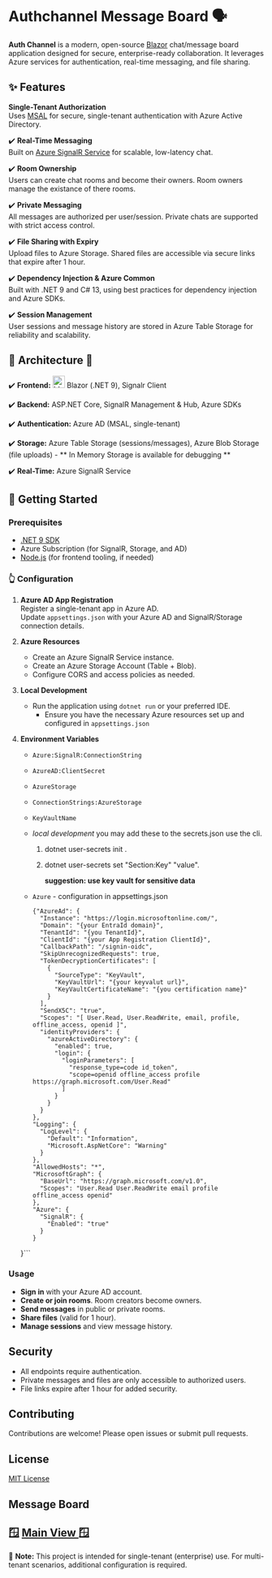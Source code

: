 # Authchannel Message Board 🗣️

**Auth Channel** is a modern, open-source  [Blazor](https://dotnet.microsoft.com/en-us/apps/aspnet/web-apps/blazor) chat/message board application designed for secure, enterprise-ready collaboration. It leverages Azure services for authentication, real-time messaging, and file sharing.

## ✨  Features

 **Single-Tenant Authorization**  
  Uses [MSAL](https://github.com/AzureAD/microsoft-authentication-library-for-dotnet) for secure, single-tenant authentication with Azure Active Directory.

✔️ **Real-Time Messaging**  
  Built on [Azure SignalR Service](https://docs.microsoft.com/en-us/azure/azure-signalr/signalr-overview) for scalable, low-latency chat.

✔️ **Room Ownership**  
  Users can create chat rooms and become their owners. Room owners manage the existance of there rooms.

✔️ **Private Messaging**  
  All messages are authorized per user/session. Private chats are supported with strict access control.

✔️ **File Sharing with Expiry**  
  Upload files to Azure Storage. Shared files are accessible via secure links that expire after 1 hour.

✔️ **Dependency Injection & Azure Common**  
  Built with .NET 9 and C# 13, using best practices for dependency injection and Azure SDKs.

✔️ **Session Management**  
  User sessions and message history are stored in Azure Table Storage for reliability and scalability.


## 🛞  Architecture 🛞

✔️  **Frontend:**  <img src="https://docs.blazorbootstrap.com/img/logo.svg" alt="blazor" width="24" height="24"> Blazor (.NET 9), Signalr Client

✔️  **Backend:** ASP.NET Core, SignalR Management & Hub, Azure SDKs

✔️  **Authentication:** Azure AD (MSAL, single-tenant)

✔️  **Storage:** Azure Table Storage (sessions/messages), Azure Blob Storage (file uploads) - ** In Memory Storage is available for debugging **

✔️  **Real-Time:** Azure SignalR Service


## 🔡 Getting Started

### Prerequisites

- [.NET 9 SDK](https://dotnet.microsoft.com/download)
- Azure Subscription (for SignalR, Storage, and AD)
- [Node.js](https://nodejs.org/) (for frontend tooling, if needed)

### 👆 Configuration

1. **Azure AD App Registration**  
   Register a single-tenant app in Azure AD.  
   Update `appsettings.json` with your Azure AD and SignalR/Storage connection details.

2. **Azure Resources**  
   - Create an Azure SignalR Service instance.
   - Create an Azure Storage Account (Table + Blob).
   - Configure CORS and access policies as needed.

3. **Local Development**  
   - Run the application using `dotnet run` or your preferred IDE.
	 - Ensure you have the necessary Azure resources set up and configured in `appsettings.json`

4. **Environment Variables**  
   - `Azure:SignalR:ConnectionString`
   - `AzureAD:ClientSecret`
   - `AzureStorage`
   - `ConnectionStrings:AzureStorage`
   - `KeyVaultName`
   - *local development* you may add these to the secrets.json use the cli.
      1. dotnet user-secrets init .
      2. dotnet user-secrets set "Section:Key" "value".
      
		 **suggestion: use key vault for sensitive data**
  	
   - `Azure` - configuration in appsettings.json 
      ```
      {"AzureAd": {
	    "Instance": "https://login.microsoftonline.com/",
	    "Domain": "{your EntraId domain}",
	    "TenantId": "{you TenantId}",
	    "ClientId": "{your App Registration ClientId}",
	    "CallbackPath": "/signin-oidc",
	    "SkipUnrecognizedRequests": true,
	    "TokenDecryptionCertificates": [
	      {
	        "SourceType": "KeyVault",
	        "KeyVaultUrl": "{your keyvalut url}",
	        "KeyVaultCertificateName": "{you certification name}"
	      }
	    ],
	    "SendX5C": "true",
	    "Scopes": "[ User.Read, User.ReadWrite, email, profile, offline_access, openid ]",
	    "identityProviders": {
	      "azureActiveDirectory": {
	        "enabled": true,
	        "login": {
	          "loginParameters": [
	            "response_type=code id_token",
	            "scope=openid offline_access profile https://graph.microsoft.com/User.Read"
	          ]
	        }
	      }
	    }
	  },
	  "Logging": {
	    "LogLevel": {
	      "Default": "Information",
	      "Microsoft.AspNetCore": "Warning"
	    }
	  },
	  "AllowedHosts": "*",
	  "MicrosoftGraph": {
	    "BaseUrl": "https://graph.microsoft.com/v1.0",
	    "Scopes": "User.Read User.ReadWrite email profile offline_access openid"
	  },
	  "Azure": {
	    "SignalR": {
	      "Enabled": "true"
	    }
	  }
	}```
  
	
### Usage

- **Sign in** with your Azure AD account.
- **Create or join rooms**. Room creators become owners.
- **Send messages** in public or private rooms.
- **Share files** (valid for 1 hour).
- **Manage sessions** and view message history.

## Security

- All endpoints require authentication.
- Private messages and files are only accessible to authorized users.
- File links expire after 1 hour for added security.

## Contributing

Contributions are welcome! Please open issues or submit pull requests.

## License

[MIT License](/LICENSE.txt)

## Message Board
🪟 [Main View ](/MessageBoard.png) 🪟
---

📒 **Note:** This project is intended for single-tenant (enterprise) use. For multi-tenant scenarios, additional configuration is required.
